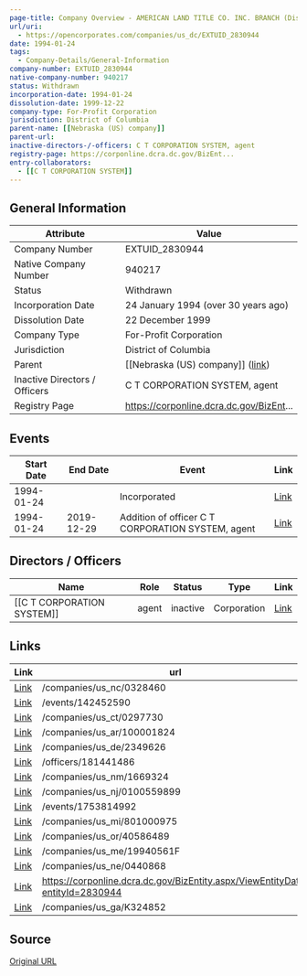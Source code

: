 ```yaml
---
page-title: Company Overview - AMERICAN LAND TITLE CO. INC. BRANCH (District of Columbia - EXTUID_2830944)
url/uri:
  - https://opencorporates.com/companies/us_dc/EXTUID_2830944
date: 1994-01-24
tags:
  - Company-Details/General-Information
company-number: EXTUID_2830944
native-company-number: 940217
status: Withdrawn
incorporation-date: 1994-01-24
dissolution-date: 1999-12-22
company-type: For-Profit Corporation
jurisdiction: District of Columbia
parent-name: [[Nebraska (US) company]]
parent-url: 
inactive-directors-/-officers: C T CORPORATION SYSTEM, agent
registry-page: https://corponline.dcra.dc.gov/BizEnt...
entry-collaborators:
  - [[C T CORPORATION SYSTEM]]
---
```


## General Information
| Attribute          | Value                                       |
|--------------------|---------------------------------------------|
| Company Number     | EXTUID_2830944                              |
| Native Company Number | 940217                                      |
| Status             | Withdrawn                                   |
| Incorporation Date | 24 January 1994 (over 30 years ago)         |
| Dissolution Date   | 22 December 1999                            |
| Company Type       | For-Profit Corporation                      |
| Jurisdiction       | District of Columbia                        |
| Parent             | [[Nebraska (US) company]] ([link]())        |
| Inactive Directors / Officers | C T CORPORATION SYSTEM, agent               |
| Registry Page      | https://corponline.dcra.dc.gov/BizEnt...    |

## Events

| Start Date | End Date   | Event                                                   | Link |
|------------|------------|-------------------------------------------------------|------|
| 1994-01-24 |            | Incorporated                                            | [Link](https://opencorporates.com/events/142452590) |
| 1994-01-24 | 2019-12-29 | Addition of officer C T CORPORATION SYSTEM, agent       | [Link](https://opencorporates.com/events/1753814992) |

## Directors / Officers
| Name                 | Role            | Status     | Type        | Link |
|----------------------|-----------------|------------|-------------|------|
| [[C T CORPORATION SYSTEM]] | agent           | inactive   | Corporation | [Link](https://opencorporates.com/officers/181441486) |

## Links
| Link   | url                            
|--------|--------------------------------|
| [Link](/companies/us_nc/0328460) |/companies/us_nc/0328460      |
| [Link](/events/142452590) |/events/142452590             |
| [Link](/companies/us_ct/0297730) |/companies/us_ct/0297730      |
| [Link](/companies/us_ar/100001824) |/companies/us_ar/100001824    |
| [Link](/companies/us_de/2349626) |/companies/us_de/2349626      |
| [Link](/officers/181441486) |/officers/181441486           |
| [Link](/companies/us_nm/1669324) |/companies/us_nm/1669324      |
| [Link](/companies/us_nj/0100559899) |/companies/us_nj/0100559899   |
| [Link](/events/1753814992) |/events/1753814992            |
| [Link](/companies/us_mi/801000975) |/companies/us_mi/801000975    |
| [Link](/companies/us_or/40586489) |/companies/us_or/40586489     |
| [Link](/companies/us_me/19940561F) |/companies/us_me/19940561F    |
| [Link](/companies/us_ne/0440868) |/companies/us_ne/0440868      |
| [Link](https://corponline.dcra.dc.gov/BizEntity.aspx/ViewEntityData?entityId=2830944) |https://corponline.dcra.dc.gov/BizEntity.aspx/ViewEntityData?entityId=2830944|
| [Link](/companies/us_ga/K324852) |/companies/us_ga/K324852      |

## Source
[Original URL](https://opencorporates.com/companies/us_dc/EXTUID_2830944)
